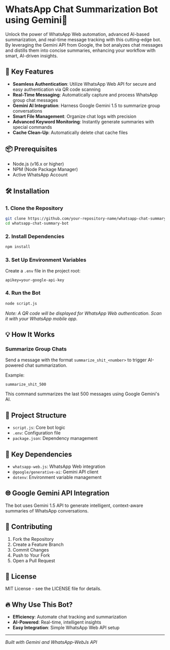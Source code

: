 ﻿# WhatsApp Chat Summarization Bot using Gemini🌟

Unlock the power of WhatsApp Web automation, advanced AI-based summarization, and real-time message tracking with this cutting-edge bot. By leveraging the Gemini API from Google, the bot analyzes chat messages and distills them into concise summaries, enhancing your workflow with smart, AI-driven insights.

## 🚀 Key Features

- **Seamless Authentication**: Utilize WhatsApp Web API for secure and easy authentication via QR code scanning
- **Real-Time Messaging**: Automatically capture and process WhatsApp group chat messages
- **Gemini AI Integration**: Harness Google Gemini 1.5 to summarize group conversations
- **Smart File Management**: Organize chat logs with precision
- **Advanced Keyword Monitoring**: Instantly generate summaries with special commands
- **Cache Clean-Up**: Automatically delete chat cache files

## 📦 Prerequisites

- Node.js (v16.x or higher)
- NPM (Node Package Manager)
- Active WhatsApp Account

## 🛠 Installation

### 1. Clone the Repository

```bash
git clone https://github.com/your-repository-name/whatsapp-chat-summary-bot.git
cd whatsapp-chat-summary-bot
```

### 2. Install Dependencies

```bash
npm install
```

### 3. Set Up Environment Variables

Create a `.env` file in the project root:

```env
apikey=your-google-api-key
```

### 4. Run the Bot

```bash
node script.js
```

*Note: A QR code will be displayed for WhatsApp Web authentication. Scan it with your WhatsApp mobile app.*

## 💡 How It Works

### Summarize Group Chats

Send a message with the format `summarize_shit_<number>` to trigger AI-powered chat summarization.

Example:
```
summarize_shit_500
```
This command summarizes the last 500 messages using Google Gemini's AI.

## 🔧 Project Structure

- `script.js`: Core bot logic
- `.env`: Configuration file
- `package.json`: Dependency management

## 🔗 Key Dependencies

- `whatsapp-web.js`: WhatsApp Web integration
- `@google/generative-ai`: Gemini API client
- `dotenv`: Environment variable management

## 🌐 Google Gemini API Integration

The bot uses Gemini 1.5 API to generate intelligent, context-aware summaries of WhatsApp conversations.

## 🤝 Contributing

1. Fork the Repository
2. Create a Feature Branch
3. Commit Changes
4. Push to Your Fork
5. Open a Pull Request

## 📜 License

MIT License - see the LICENSE file for details.

## 🔥 Why Use This Bot?

- **Efficiency**: Automate chat tracking and summarization
- **AI-Powered**: Real-time, intelligent insights
- **Easy Integration**: Simple WhatsApp Web API setup

---

*Built with Gemini and WhatsApp-WebJs API*
